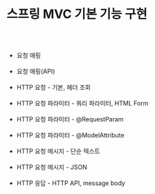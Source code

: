 # 스프링 MVC 기본 기능 구현
<br></br>
- 요청 매핑 <br></br>
- 요청 매핑(API)<br></br>
- HTTP 요청 - 기본, 헤더 조회<br></br>
- HTTP 요청 파라미터 - 쿼리 파라미터, HTML Form<br></br>
- HTTP 요청 파라미터 - @RequestParam<br></br>
- HTTP 요청 파라미터 - @ModelAttribute<br></br>
- HTTP 요청 메시지 - 단순 텍스트<br></br>
- HTTP 요청 메시지 - JSON<br></br>
- HTTP 응답 - HTTP API, message body<br></br>

